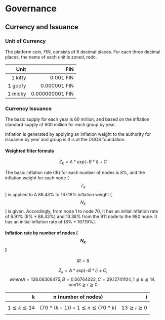 # Governance

## Currency and Issuance

### Unit of Currency

The platform coin, FIN, consists of 9 decimal places. For each three decimal places, the name of each unit is zoned, redo.

|    Unit |             FIN |
| ------: | --------------: |
| 1 kitty |       0.001 FIN |
| 1 goofy |    0.000001 FIN |
| 1 micky | 0.000000001 FIN |

### Currency Issuance

The basic supply for each year is 60 million, and based on the inflation standard supply of 600 million for each group by year.

Inflation is generated by applying an inflation weight to the authority for issuance by year and group is It is at the DGOS foundation.

#### Weighted filter formula

$$
Z_k = A * exp(-B *i) + C
$$

The basic inflation rate (IR) for each number of nodes is 8%, and the inflation weight for each node ($$Z_k$$ ) is applied to A 86.43% to 167.19% inflation weight ($$N_k$$ ) is given. Accordingly, from node 1 to node 70, It has an initial inflation rate of 6.91% (8% \* 86.43%) and 13.38% from the 911 node to the 980 node. It has an initial inflation rate of (8% \* 167.19%).

#### Inflation rate by number of nodes ($$N_k$$)

$$IR=8%$$

$$Z_k = A * exp (-B * i ) + C;$$$$where A = 138.06306475, B = 0.06764022, C = 29.12741104, 1 \leqq k \leqq 14, and 13 \geqq i \geqq  0$$



|                      k |          n (number of nodes)          |                      i |
| ---------------------: | :-----------------------------------: | ---------------------: |
| $$1 \leqq k \leqq 14$$ | $$(70*(k-1))+1 \leqq n \leqq (70*k)$$ | $$13 \geqq i \geqq 0$$ |







